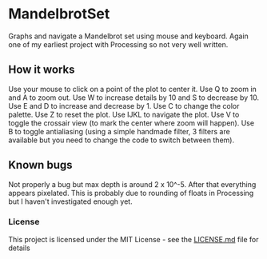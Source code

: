 # MandelbrotSet

Graphs and navigate a Mandelbrot set using mouse and keyboard. Again one of my earliest project with Processing so not very well written.

## How it works

Use your mouse to click on a point of the plot to center it.
Use Q to zoom in and A to zoom out.
Use W to increase details by 10 and S to decrease by 10. Use E and D to increase and decrease by 1.
Use C to change the color palette.
Use Z to reset the plot.
Use IJKL to navigate the plot.
Use V to toggle the crossair view (to mark the center where zoom will happen).
Use B to toggle antialiasing (using a simple handmade filter, 3 filters are available but you need to change the code to switch between them).

## Known bugs

Not properly a bug but max depth is around 2 x 10^-5. After that everything appears pixelated. This is probably due to rounding of floats in Processing but I haven't investigated enough yet.

### License
This project is licensed under the MIT License - see the [LICENSE.md](LICENSE.md) file for details
